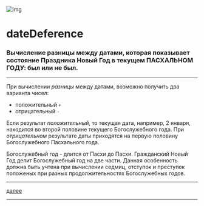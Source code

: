 ![img](https://1.bp.blogspot.com/-qz5COlXnD9A/Xc6iVRBtOnI/AAAAAAAAEpU/elOUHGU3FM480pUY5hDs-hsl0SAaQbt-gCLcBGAsYHQ/s320/006.png "006")

# **dateDeference**
### Вычисление разницы между датами, которая показывает состояние Праздника Новый Год в текущем ПАСХАЛЬНОМ ГОДУ: был или не был.

---

При вычислении *разницы* между датами, возможно получить два варианта чисел:

* положительный `+`
* отрицательный `-`

Если результат *положительный*, то текущая дата, например, 2 января, находится во второй половине текущего Богослужебного года. При *отрицательном* результате даты приходятся на первую половину Богослужебного Пасхального года.

Богослужебный год - длится от Пасхи до Пасхи. Гражданский Новый Год делит Богослужебный год на две части. Данная особенность должна быть учтена при вычислении седмиц, отступок и преступок положеных при разных продолжительностях Богослужебных годов.

---

[далее](007.md)

---

